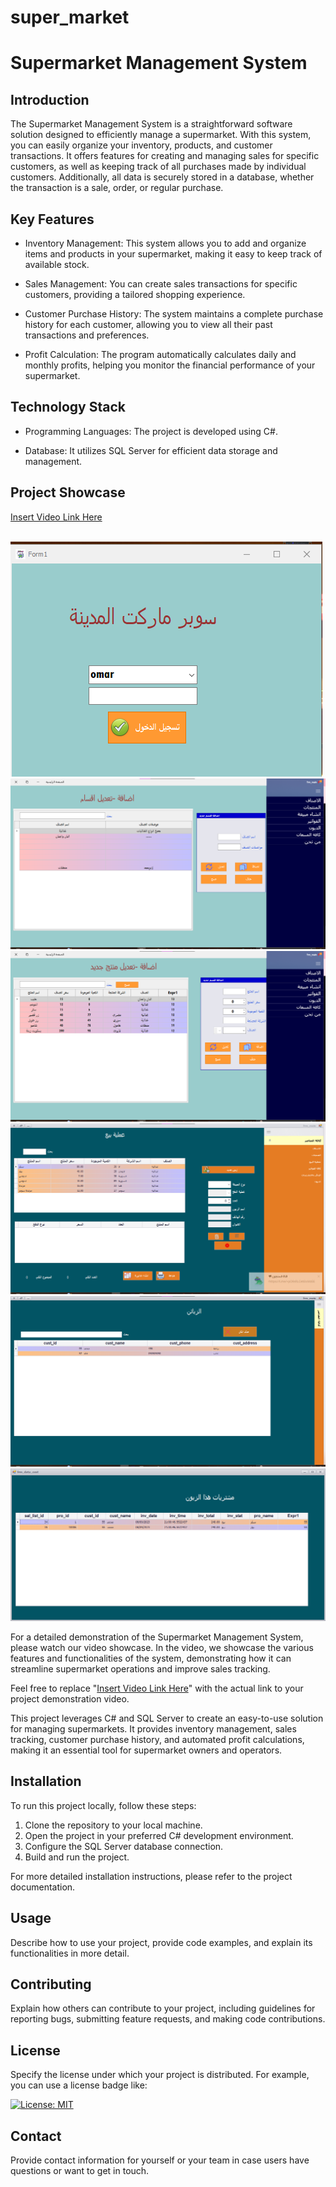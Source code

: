 # super_market
# Supermarket Management System

## Introduction

The Supermarket Management System is a straightforward software solution designed to efficiently manage a supermarket. With this system, you can easily organize your inventory, products, and customer transactions. It offers features for creating and managing sales for specific customers, as well as keeping track of all purchases made by individual customers. Additionally, all data is securely stored in a database, whether the transaction is a sale, order, or regular purchase.

## Key Features

- Inventory Management: This system allows you to add and organize items and products in your supermarket, making it easy to keep track of available stock.

- Sales Management: You can create sales transactions for specific customers, providing a tailored shopping experience.

- Customer Purchase History: The system maintains a complete purchase history for each customer, allowing you to view all their past transactions and preferences.

- Profit Calculation: The program automatically calculates daily and monthly profits, helping you monitor the financial performance of your supermarket.

## Technology Stack

- Programming Languages: The project is developed using C#.

- Database: It utilizes SQL Server for efficient data storage and management.

## Project Showcase

[Insert Video Link Here](https://github.com/omaralibrahem7/super_market/blob/main/1212.mp4)
<br>
<br>

<img src="https://github.com/omaralibrahem7/super_market/blob/main/%D8%AA%D8%B3%D8%AC%D9%8A%D9%84%20%D8%AF%D8%AE%D9%88%D9%84%20.png" alt="Project Logo">

<br>

<img src="https://github.com/omaralibrahem7/super_market/blob/main/%D8%A7%D9%84%D8%A7%D8%B5%D9%86%D8%A7%D9%81.png" alt="Project Logo">
<br>

<img src="https://github.com/omaralibrahem7/super_market/blob/main/%D8%A7%D9%84%D9%85%D9%86%D8%AA%D8%AC%D8%A7%D8%AA.png" alt="Project Logo">
<br>

<img src="https://github.com/omaralibrahem7/super_market/blob/main/%D8%B9%D9%85%D9%84%D9%8A%D8%A9%20%D8%A7%D9%84%D8%A8%D9%8A%D8%B9.png" alt="Project Logo">
<br>

<img src="https://github.com/omaralibrahem7/super_market/blob/main/%D8%A7%D9%84%D8%B2%D8%A8%D8%A7%D9%8A%D9%86.png" alt="Project Logo">
<br>

<img src="https://github.com/omaralibrahem7/super_market/blob/main/%D9%85%D8%B4%D8%AA%D8%B1%D9%8A%D8%A7%D8%AA%20%D9%87%D8%B0%D8%A7%20%D8%A7%D9%84%D8%B2%D8%A8%D9%88%D9%86%20.png" alt="Project Logo">

For a detailed demonstration of the Supermarket Management System, please watch our video showcase. In the video, we showcase the various features and functionalities of the system, demonstrating how it can streamline supermarket operations and improve sales tracking.

Feel free to replace "[Insert Video Link Here](#)" with the actual link to your project demonstration video.

This project leverages C# and SQL Server to create an easy-to-use solution for managing supermarkets. It provides inventory management, sales tracking, customer purchase history, and automated profit calculations, making it an essential tool for supermarket owners and operators.

## Installation

To run this project locally, follow these steps:

1. Clone the repository to your local machine.
2. Open the project in your preferred C# development environment.
3. Configure the SQL Server database connection.
4. Build and run the project.

For more detailed installation instructions, please refer to the project documentation.

## Usage

Describe how to use your project, provide code examples, and explain its functionalities in more detail.

## Contributing

Explain how others can contribute to your project, including guidelines for reporting bugs, submitting feature requests, and making code contributions.

## License

Specify the license under which your project is distributed. For example, you can use a license badge like:

[![License: MIT](https://img.shields.io/badge/License-MIT-yellow.svg)](https://opensource.org/licenses/MIT)

## Contact

Provide contact information for yourself or your team in case users have questions or want to get in touch.
